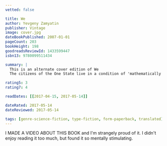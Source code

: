 ```yaml
---
vetted: false

title: We
author: Yevgeny Zamyatin
publisher: Vintage
image: cover.jpg
dateBookPublished: 2007-01-01
pageCount: 203
bookHeight: 198
goodreadsReviewId: 1433599447
isbn13: 9780099511434

summary: |
  This is an alternate cover edition of We 
  The citizens of the One State live in a condition of 'mathematically infallible happiness'. D-503 decides to keep a diary of his days working for the collective good in this clean, blue city state where nature, privacy and individual liberty have been eradicated. But over the course of his journal D-503 suddenly finds himself caught up in unthinkable and illegal activities - love and rebellion. Banned on its publication in Russia in 1921, We is the first modern dystopian novel and a satire on state control that has once again become chillingly relevant.

rating5: 3
rating7: 4

readDates: [[2017-04-15, 2017-05-14]]

dateRated: 2017-05-14
dateReviewed: 2017-05-14

tags: [genre-science-fiction, type-fiction, form-paperback, translated]
---
```


I MADE A VIDEO ABOUT THIS BOOK and I'm strangely proud of it. I didn't enjoy reading it too much, but found it so mentally stimulating.
